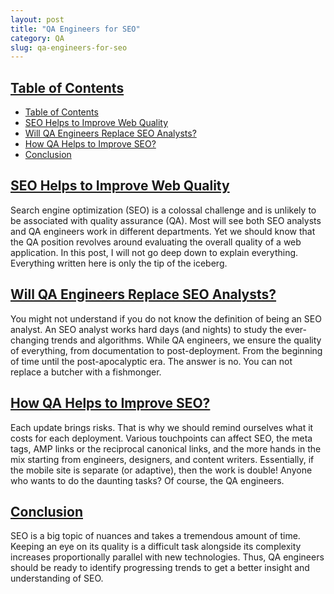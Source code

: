 ```yaml
---
layout: post
title: "QA Engineers for SEO"
category: QA
slug: qa-engineers-for-seo
---
```


## [Table of Contents](#toc)
- [Table of Contents](#table-of-contents)
- [SEO Helps to Improve Web Quality](#seo-helps-to-improve-web-quality)
- [Will QA Engineers Replace SEO Analysts?](#will-qa-engineers-replace-seo-analysts)
- [How QA Helps to Improve SEO?](#how-qa-helps-to-improve-seo)
- [Conclusion](#conclusion)

## [SEO Helps to Improve Web Quality](#seo-helps-to-improve-web-quality)

Search engine optimization (SEO) is a colossal challenge and is unlikely to be associated with quality assurance (QA).
Most will see both SEO analysts and QA engineers work in different departments. Yet we should know that the QA position revolves around evaluating the overall quality of a web application.
In this post, I will not go deep down to explain everything. Everything written here is only the tip of the iceberg.

## [Will QA Engineers Replace SEO Analysts?](#will-qa-engineers-replace-seo-analysts)

You might not understand if you do not know the definition of being an SEO analyst. An SEO analyst works hard days (and nights) to study the ever-changing trends and algorithms. While QA engineers, we ensure the quality of everything, from documentation to post-deployment. From the beginning of time until the post-apocalyptic era.
The answer is no. You can not replace a butcher with a fishmonger.

## [How QA Helps to Improve SEO?](#how-qa-helps-to-improve-seo)

Each update brings risks. That is why we should remind ourselves what it costs for each deployment. Various touchpoints can affect SEO, the meta tags, AMP links or the reciprocal canonical links, and the more hands in the mix starting from engineers, designers, and content writers.
Essentially, if the mobile site is separate (or adaptive), then the work is double!
Anyone who wants to do the daunting tasks? Of course, the QA engineers.

## [Conclusion](#conclusion)

SEO is a big topic of nuances and takes a tremendous amount of time. Keeping an eye on its quality is a difficult task alongside its complexity increases proportionally parallel with new technologies. Thus, QA engineers should be ready to identify progressing trends to get a better insight and understanding of SEO.